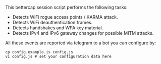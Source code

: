 This bettercap session script performs the following tasks:

* Detects WiFi rogue access points / KARMA attack.
* Detects WiFi deauthentication frames.
* Detects handshakes and WPA key material.
* Detects IPv4 and IPv6 gateway changes for possible MITM attacks.

All these events are reported via telegram to a bot you can configure by:

    cp config.example.js config.js
    vi config.js # set your configuration data here